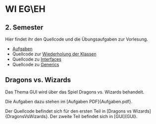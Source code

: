 # WI EG\EH
## 2. Semester

Hier findet ihr den Quellcode und die Übungsaufgaben zur Vorlesung.

- [Aufgaben](Aufgaben.pdf)
- Quellcode zur [Wiederholung der Klassen](Klassen-Wiederholung)
- Quellcode zu [Interfaces](Interfaces)
- Quellcode zu [Generics](Generics)

## Dragons vs. Wizards

Das Thema GUI wird über das Spiel Dragons vs. Wizards behandelt.

Die Aufgaben dazu stehen im [Aufgaben PDF]{Aufgaben.pdf}.

Der Quellcode befindet sich für den ersten Teil in [Dragons vs Wizards]{DragonsVsWizards}. Der zweite Teil befindet sich in [GUI]{GUI}.


